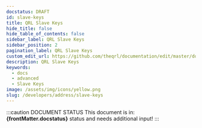 ```yaml
---
docstatus: DRAFT
id: slave-keys
title: QRL Slave Keys
hide_title: false
hide_table_of_contents: false
sidebar_label: QRL Slave Keys
sidebar_position: 2
pagination_label: QRL Slave Keys
custom_edit_url: https://github.com/theqrl/documentation/edit/master/docs/basics/what-is-qrl.md
description: QRL Slave Keys
keywords:
  - docs
  - advanced
  - Slave Keys
image: /assets/img/icons/yellow.png
slug: /developers/address/slave-keys
---
```


:::caution DOCUMENT STATUS 
<span>This document is in: <b>{frontMatter.docstatus}</b> status and needs additional input!</span>
:::